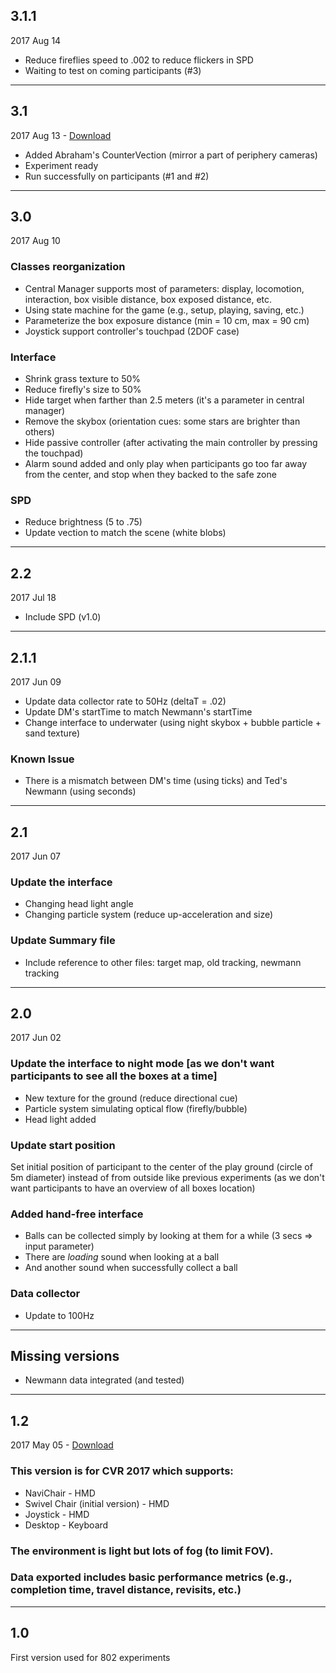 ## 3.1.1
2017 Aug 14

- Reduce fireflies speed to .002 to reduce flickers in SPD
- Waiting to test on coming participants (#3)

---

## 3.1
2017 Aug 13 - [Download](https://vault.sfu.ca/index.php/s/DFlK2ir8oSnwpwE)

- Added Abraham's CounterVection (mirror a part of periphery cameras)
- Experiment ready
- Run successfully on participants (#1 and #2)

---

## 3.0
2017 Aug 10

### Classes reorganization
- Central Manager supports most of parameters: display, locomotion, interaction, box visible distance, box exposed distance, etc.
- Using state machine for the game (e.g., setup, playing, saving, etc.)
- Parameterize the box exposure distance (min = 10 cm, max = 90 cm)
- Joystick support controller's touchpad (2DOF case)

### Interface
- Shrink grass texture to 50%
- Reduce firefly's size to 50%
- Hide target when farther than 2.5 meters (it's a parameter in central manager)
- Remove the skybox (orientation cues: some stars are brighter than others)
- Hide passive controller (after activating the main controller by pressing the touchpad)
- Alarm sound added and only play when participants go too far away from the center, and stop when they backed to the safe zone

### SPD
- Reduce brightness (5 to .75)
- Update vection to match the scene (white blobs)

---

## 2.2
2017 Jul 18

- Include SPD (v1.0)

---

## 2.1.1
2017 Jun 09

- Update data collector rate to 50Hz (deltaT = .02)
- Update DM's startTime to match Newmann's startTime
- Change interface to underwater (using night skybox + bubble particle + sand texture)

### Known Issue
- There is a mismatch between DM's time (using ticks) and Ted's Newmann (using seconds)

---

## 2.1
2017 Jun 07

### Update the interface
- Changing head light angle
- Changing particle system (reduce up-acceleration and size)

### Update Summary file
- Include reference to other files: target map, old tracking, newmann tracking

---

## 2.0
2017 Jun 02

### Update the interface to night mode [as we don't want participants to see all the boxes at a time]
- New texture for the ground (reduce directional cue)
- Particle system simulating optical flow (firefly/bubble)
- Head light added

### Update start position
Set initial position of participant to the center of the play ground (circle of 5m diameter) instead of from outside like previous experiments (as we don't want participants to have an overview of all boxes location)

### Added hand-free interface
- Balls can be collected simply by looking at them for a while (3 secs => input parameter)
- There are _loading_ sound when looking at a ball
- And another sound when successfully collect a ball

### Data collector
- Update to 100Hz

---

## Missing versions

- Newmann data integrated (and tested)

---

## 1.2
2017 May 05 - [Download](https://vault.sfu.ca/index.php/s/6YVVzbGSpvpoExl)

### This version is for CVR 2017 which supports:
- NaviChair - HMD
- Swivel Chair (initial version) - HMD
- Joystick - HMD
- Desktop - Keyboard
### The environment is light but lots of fog (to limit FOV).
### Data exported includes basic performance metrics (e.g., completion time, travel distance, revisits, etc.)

---

## 1.0
First version used for 802 experiments
